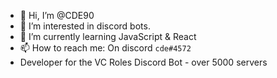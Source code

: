 - 👋 Hi, I’m @CDE90
- 👀 I’m interested in discord bots.
- 🌱 I’m currently learning JavaScript & React
- 📫 How to reach me: On discord `cde#4572`
- Developer for the VC Roles Discord Bot - over 5000 servers

<!---
CDE90/CDE90 is a ✨ special ✨ repository because its `README.md` (this file) appears on your GitHub profile.
You can click the Preview link to take a look at your changes.
--->
